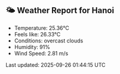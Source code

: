 <!-- WEATHER-START -->
## 🌤 Weather Report for Hanoi

- Temperature: 25.36°C
- Feels like: 26.33°C
- Conditions: overcast clouds
- Humidity: 91%
- Wind Speed: 2.81 m/s

Last updated: 2025-09-26 01:44:15 UTC
<!-- WEATHER-END -->
